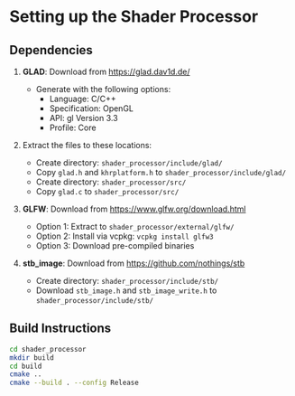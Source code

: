 # Setting up the Shader Processor

## Dependencies

1. **GLAD**: Download from https://glad.dav1d.de/

   - Generate with the following options:
     - Language: C/C++
     - Specification: OpenGL
     - API: gl Version 3.3
     - Profile: Core

2. Extract the files to these locations:

   - Create directory: `shader_processor/include/glad/`
   - Copy `glad.h` and `khrplatform.h` to `shader_processor/include/glad/`
   - Create directory: `shader_processor/src/`
   - Copy `glad.c` to `shader_processor/src/`

3. **GLFW**: Download from https://www.glfw.org/download.html

   - Option 1: Extract to `shader_processor/external/glfw/`
   - Option 2: Install via vcpkg: `vcpkg install glfw3`
   - Option 3: Download pre-compiled binaries

4. **stb_image**: Download from https://github.com/nothings/stb
   - Create directory: `shader_processor/include/stb/`
   - Download `stb_image.h` and `stb_image_write.h` to `shader_processor/include/stb/`

## Build Instructions

```bash
cd shader_processor
mkdir build
cd build
cmake ..
cmake --build . --config Release
```

